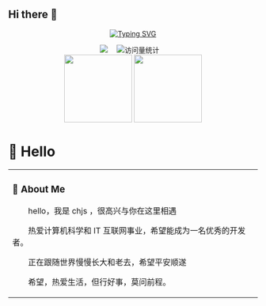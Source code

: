 ## Hi there 👋

<!--
**CJSen/cjsen** is a ✨ _special_ ✨ repository because its `README.md` (this file) appears on your GitHub profile.

Here are some ideas to get you started:

- 🔭 I’m currently working on ...
- 🌱 I’m currently learning ...
- 👯 I’m looking to collaborate on ...
- 🤔 I’m looking for help with ...
- 💬 Ask me about ...
- 📫 How to reach me: ...
- 😄 Pronouns: ...
- ⚡ Fun fact: ...
-->
<div align="center">
  
  [![Typing SVG](https://readme-typing-svg.demolab.com?font=Fira+Code&pause=1000&width=435&lines=但行好事，莫问前程!&center=true&size=27)](https://git.io/typing-svg)
  
  <!-- for beauty 留个空行好看点 -->
  <!-- <div>&nbsp;</div> -->

  <!-- profile logo 个人资料徽标 -->
  <div>
    <a href="https://blog.936668.xyz/"><img src="https://img.shields.io/badge/Website-博客-8c36db" /></a>&emsp;
    <!-- visitor -->
    <img src="https://komarev.com/ghpvc/?username=cjsen&label=Views&color=orange&style=flat" alt="访问量统计" />&emsp;
  </div>
  
  <div>
    <img height="137px" src="https://github-readme-stats.vercel.app/api?username=cjsen&hide_title=true&hide_border=true&show_icons=true&layout=compact&theme=buefy"/>
    <img height="137px" src="https://github-readme-stats.vercel.app/api/top-langs/?username=cjsen&hide_title=true&hide_border=true&show_icons=true&layout=compact&theme=buefy"/>
  </div>
</div>

#  🙋 Hello

<table>
  
<tr><td>

### 🤺 About Me

<!-- <img align="right" width="88" src="https://cdn.jsdelivr.net/gh/sun0225SUN/sun0225SUN/assets/images/jobs.png" /> -->

<p>&emsp;&emsp;hello，我是 chjs ，很高兴与你在这里相遇</p>
<p>&emsp;&emsp;热爱计算机科学和 IT 互联网事业，希望能成为一名优秀的开发者。</p>
<p>&emsp;&emsp;正在跟随世界慢慢长大和老去，希望平安顺遂</p>
<p>&emsp;&emsp;希望，热爱生活，但行好事，莫问前程。</p>

</td></tr>
</table>

